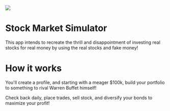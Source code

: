 <img src = "http://oparas.com/wp-content/uploads/2017/04/Bull-bear-market.jpg">

# Stock Market Simulator

This app intends to recreate the thrill and disappointment of investing real stocks for real money by using the real stocks and fake money!

# How it works

You'll create a profile, and starting with a meager $100k, build your portfolio to something to rival Warren Buffet himself!

Check back daily, place trades, sell stock, and diversify your bonds to maximize your profit!
